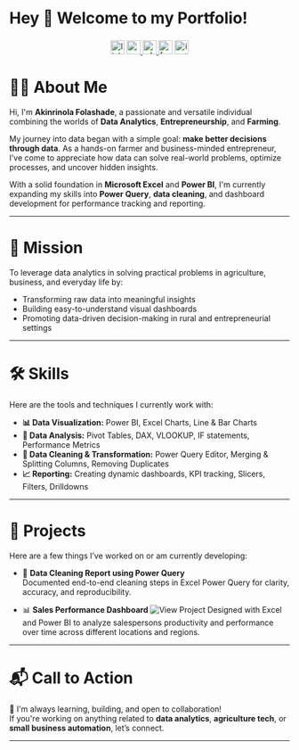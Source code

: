<h1 align="left">Hey 👋 Welcome to my Portfolio!</h1>

###

<div align="center">
</div>

###

<div align="center">
  <img src="https://img.shields.io/static/v1?message=LinkedIn&logo=linkedin&label=Connect&color=0077B5&logoColor=white&labelColor=&style=for-the-badge" height="25" alt="linkedin logo"  />
  <a href="bibiire2023@gmail.com" target="_blank">
    <img src="https://img.shields.io/static/v1?message=Gmail&logo=gmail&label=Mail&color=D14836&logoColor=white&labelColor=&style=for-the-badge" height="25" alt="gmail logo"  />
  </a>
  <a href="wa.link/r93gj3" target="_blank">
    <img src="https://img.shields.io/static/v1?message=Whatsapp&logo=whatsapp&label=Chat&color=25D366&logoColor=white&labelColor=&style=for-the-badge" height="25" alt="whatsapp logo"  />
  </a>
  <img src="https://img.shields.io/static/v1?message=Facebook&logo=facebook&label=&color=1877F2&logoColor=white&labelColor=&style=for-the-badge" height="25" alt="facebook logo"  />
  <img src="https://img.shields.io/static/v1?message=Instagram&logo=instagram&label=&color=E4405F&logoColor=white&labelColor=&style=for-the-badge" height="25" alt="instagram logo"  />
</div>

###
# 👩‍💻 About Me

Hi, I'm **Akinrinola Folashade**, a passionate and versatile individual combining the worlds of **Data Analytics**, **Entrepreneurship**, and **Farming**.

My journey into data began with a simple goal: **make better decisions through data**. As a hands-on farmer and business-minded entrepreneur, I’ve come to appreciate how data can solve real-world problems, optimize processes, and uncover hidden insights.

With a solid foundation in **Microsoft Excel** and **Power BI**, I'm currently expanding my skills into **Power Query**, **data cleaning**, and dashboard development for performance tracking and reporting.

---

# 🎯 Mission

To leverage data analytics in solving practical problems in agriculture, business, and everyday life by:
- Transforming raw data into meaningful insights
- Building easy-to-understand visual dashboards
- Promoting data-driven decision-making in rural and entrepreneurial settings

---

# 🛠️ Skills

Here are the tools and techniques I currently work with:

- **📊 Data Visualization:** Power BI, Excel Charts, Line & Bar Charts
- **🧮 Data Analysis:** Pivot Tables, DAX, VLOOKUP, IF statements, Performance Metrics
- **📂 Data Cleaning & Transformation:** Power Query Editor, Merging & Splitting Columns, Removing Duplicates
- **📈 Reporting:** Creating dynamic dashboards, KPI tracking, Slicers, Filters, Drilldowns

---

# 🚧 Projects

Here are a few things I’ve worked on or am currently developing:

- 🧼 **Data Cleaning Report using Power Query**  
  Documented end-to-end cleaning steps in Excel Power Query for clarity, accuracy, and reproducibility.

- 📊 **Sales Performance Dashboard** ![View Project](https://github.com/AkinsDiaries/Excel-Projects/tree/main/Sales%20Performance%20Dashboard)
  Designed with Excel and Power BI to analyze salespersons productivity and performance over time across different locations and regions.

---

# 📬 Call to Action

🚀 I'm always learning, building, and open to collaboration!  
If you're working on anything related to **data analytics**, **agriculture tech**, or **small business automation**, let’s connect.

---



<!--
**AkinsDiaries/AkinsDiaries** is a ✨ _special_ ✨ repository because its `README.md` (this file) appears on your GitHub profile.

Here are some ideas to get you started:

- 🔭 I’m currently working on ...
- 🌱 I’m currently learning ...
- 👯 I’m looking to collaborate on ...
- 🤔 I’m looking for help with ...
- 💬 Ask me about ...
- 📫 How to reach me: ...
- 😄 Pronouns: ...
- ⚡ Fun fact: ...
-->
